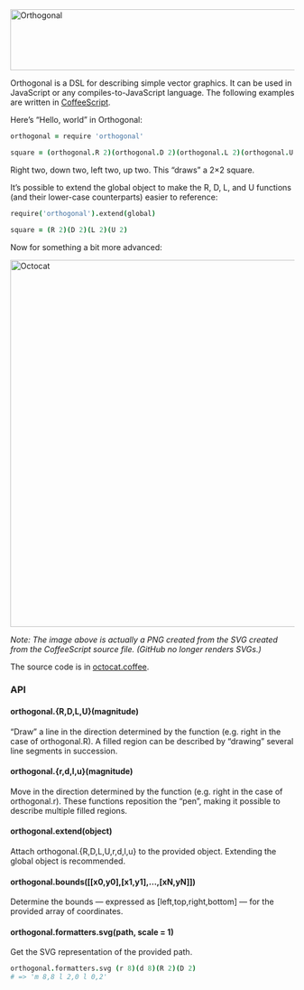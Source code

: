 <img alt="Orthogonal" src="https://raw.github.com/davidchambers/orthogonal/master/lib/png/orthogonal@2x.png" width="528" height="108" />

Orthogonal is a DSL for describing simple vector graphics. It can be used in
JavaScript or any compiles-to-JavaScript language. The following examples are
written in [CoffeeScript][1].

Here’s “Hello, world” in Orthogonal:

```coffeescript
orthogonal = require 'orthogonal'

square = (orthogonal.R 2)(orthogonal.D 2)(orthogonal.L 2)(orthogonal.U 2)
```

Right two, down two, left two, up two. This “draws” a 2×2 square.

It’s possible to extend the global object to make the R, D, L, and U functions
(and their lower-case counterparts) easier to reference:

```coffeescript
require('orthogonal').extend(global)

square = (R 2)(D 2)(L 2)(U 2)
```

Now for something a bit more advanced:

<img alt="Octocat" src="https://raw.github.com/davidchambers/orthogonal/master/lib/png/octocat@2x.png" width="722" height="650" />

_Note: The image above is actually a PNG created from the SVG created from the
CoffeeScript source file. (GitHub no longer renders SVGs.)_

The source code is in [octocat.coffee][2].

### API

#### orthogonal.{R,D,L,U}(magnitude)

“Draw” a line in the direction determined by the function (e.g. right in the
case of orthogonal.R). A filled region can be described by “drawing” several
line segments in succession.

#### orthogonal.{r,d,l,u}(magnitude)

Move in the direction determined by the function (e.g. right in the case of
orthogonal.r). These functions reposition the “pen”, making it possible to
describe multiple filled regions.

#### orthogonal.extend(object)

Attach orthogonal.{R,D,L,U,r,d,l,u} to the provided object. Extending the
global object is recommended.

#### orthogonal.bounds([[x0,y0],[x1,y1],...,[xN,yN]])

Determine the bounds &mdash; expressed as [left,top,right,bottom] &mdash; for
the provided array of coordinates.

#### orthogonal.formatters.svg(path, scale = 1)

Get the SVG representation of the provided path.

```coffeescript
orthogonal.formatters.svg (r 8)(d 8)(R 2)(D 2)
# => 'm 8,8 l 2,0 l 0,2'
```


[1]: http://coffeescript.org/
[2]: https://github.com/davidchambers/orthogonal/blob/master/src/svg/octocat.coffee
